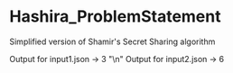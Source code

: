 # Hashira_ProblemStatement
Simplified version of Shamir's Secret Sharing algorithm


Output for input1.json -> 3 "\n"
Output for input2.json -> 6
